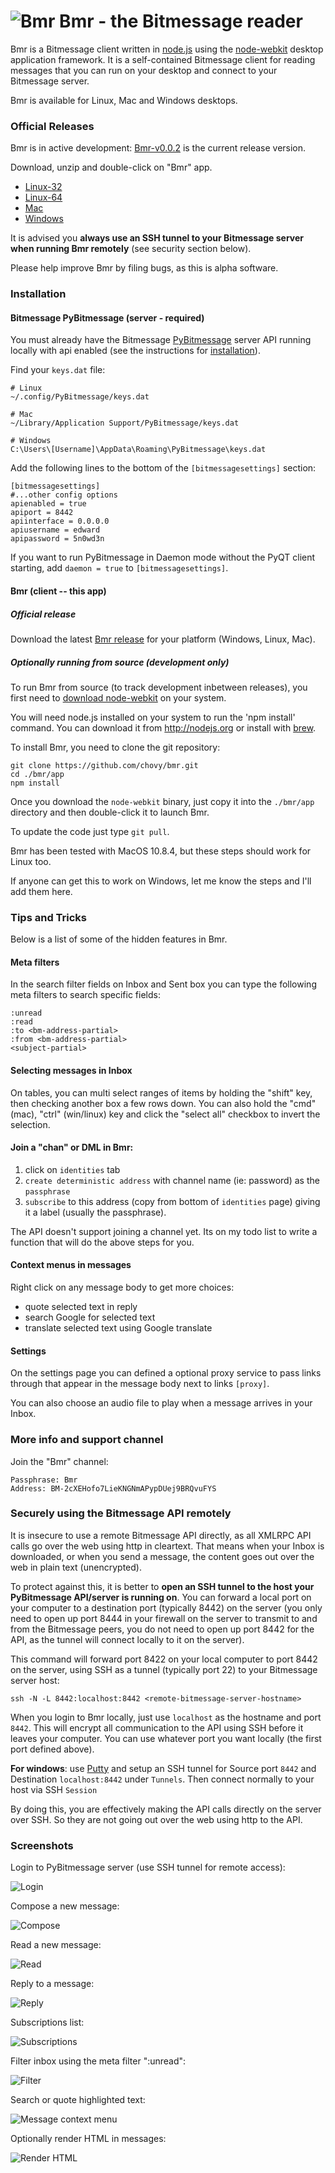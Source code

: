 ![Bmr](/app/img/logo.png) Bmr - the Bitmessage reader
===

Bmr is a Bitmessage client written in [node.js](http://nodejs.org) using the [node-webkit](https://github.com/rogerwang/node-webkit/) desktop application framework. It is a self-contained Bitmessage client for reading messages that you can run on your desktop and connect to your Bitmessage server.

Bmr is available for Linux, Mac and Windows desktops.

### Official Releases

Bmr is in active development: [Bmr-v0.0.2](https://github.com/chovy/bmr/releases/tag/0.0.2) is the current release version.

Download, unzip and double-click on "Bmr" app.

* [Linux-32](https://github.com/chovy/bmr/releases/download/0.0.2/Bmr-v0.0.2-linux32.tgz)
* [Linux-64](https://github.com/chovy/bmr/releases/download/0.0.2/Bmr-v0.0.2-linux64.tgz)
* [Mac](https://github.com/chovy/bmr/releases/download/0.0.2/Bmr-v0.0.2-mac.zip)
* [Windows](https://github.com/chovy/bmr/releases/download/0.0.2/Bmr-v0.0.2-win.zip)

It is advised you **always use an SSH tunnel to your Bitmessage server when running Bmr remotely** (see security section below).

Please help improve Bmr by filing bugs, as this is alpha software.

### Installation

#### Bitmessage PyBitmessage (server - required)

You must already have the Bitmessage [PyBitmessage](https://github.com/Bitmessage/PyBitmessage) server API running locally with api enabled (see the instructions for [installation](https://bitmessage.org/wiki/Compiling_instructions)).

Find your `keys.dat` file:

    # Linux
    ~/.config/PyBitmessage/keys.dat

    # Mac
    ~/Library/Application Support/PyBitmessage/keys.dat

    # Windows
    C:\Users\[Username]\AppData\Roaming\PyBitmessage\keys.dat

Add the following lines to the bottom of the `[bitmessagesettings]` section:

    [bitmessagesettings]
    #...other config options
    apienabled = true
    apiport = 8442
    apiinterface = 0.0.0.0
    apiusername = edward
    apipassword = 5n0wd3n

If you want to run PyBitmessage in Daemon mode without the PyQT client starting, add `daemon = true` to `[bitmessagesettings]`.

#### Bmr (client -- this app)

##### Official release

Download the latest [Bmr release](https://github.com/chovy/bmr/releases) for your platform (Windows, Linux, Mac).

##### Optionally running from source (development only)

To run Bmr from source (to track development inbetween releases), you first need to [download node-webkit](https://github.com/rogerwang/node-webkit#downloads) on your system.

You will need node.js installed on your system to run the 'npm install' command. You can download it from http://nodejs.org or install with [brew](http://brew.sh).

To install Bmr, you need to clone the git repository:

    git clone https://github.com/chovy/bmr.git
    cd ./bmr/app
    npm install

Once you download the `node-webkit` binary, just copy it into the `./bmr/app` directory and then double-click it to launch Bmr.

To update the code just type `git pull`.

Bmr has been tested with MacOS 10.8.4, but these steps should work for Linux too.

If anyone can get this to work on Windows, let me know the steps and I'll add them here.

### Tips and Tricks

Below is a list of some of the hidden features in Bmr.

#### Meta filters

In the search filter fields on Inbox and Sent box you can type the following meta filters to search specific fields:

    :unread
    :read
    :to <bm-address-partial>
    :from <bm-address-partial>
    <subject-partial>

#### Selecting messages in Inbox

On tables, you can multi select ranges of items by holding the "shift" key, then checking another box a few rows down.
You can also hold the "cmd" (mac), "ctrl" (win/linux) key and click the "select all" checkbox to invert the selection.

#### Join a "chan" or DML in Bmr:

 1. click on `identities` tab
 2. `create deterministic address` with channel name (ie: password) as the `passphrase`
 3. `subscribe` to this address (copy from bottom of `identities` page) giving it a label (usually the passphrase).

The API doesn't support joining a channel yet. Its on my todo list to write a function that will do the above steps for you.

#### Context menus in messages

Right click on any message body to get more choices:

* quote selected text in reply
* search Google for selected text
* translate selected text using Google translate

#### Settings

On the settings page you can defined a optional proxy service to pass links through that appear in the message body next to links `[proxy]`.

You can also choose an audio file to play when a message arrives in your Inbox.

### More info and support channel

Join the "Bmr" channel:

    Passphrase: Bmr
    Address: BM-2cXEHofo7LieKNGNmAPypDUej9BRQvuFYS


### Securely using the Bitmessage API remotely

It is insecure to use a remote Bitmessage API directly, as all XMLRPC API calls go over the web using http in cleartext.
That means when your Inbox is downloaded, or when you send a message, the content goes out over the web in plain text (unencrypted).

To protect against this, it is better to **open an SSH tunnel to the host your PyBitmessage API/server is running on**. You can forward a local port on your computer to a destination port (typically 8442) on the server (you only need to open up port 8444 in your firewall on the server to transmit to and from the Bitmessage peers, you do not need to open up port 8442 for the API, as the tunnel will connect locally to it on the server).

 This command will forward port 8422 on your local computer to port 8442 on the server, using SSH as a tunnel (typically port 22) to your Bitmessage server host:

    ssh -N -L 8442:localhost:8442 <remote-bitmessage-server-hostname>

When you login to Bmr locally, just use `localhost` as the hostname and port `8442`. This will encrypt all communication to the API using SSH before it leaves your computer. You can use whatever port you want locally (the first port defined above).

**For windows**: use [Putty](http://www.chiark.greenend.org.uk/~sgtatham/putty/download.html) and setup an SSH tunnel for Source port `8442` and Destination `localhost:8442` under `Tunnels`. Then connect normally to your host via SSH `Session`

By doing this, you are effectively making the API calls directly on the server over SSH. So they are not going out over the web using http to the API.

### Screenshots

Login to PyBitmessage server (use SSH tunnel for remote access):

![Login](/screenshots/login.png)

Compose a new message:

![Compose](/screenshots/compose.png)

Read a new message:

![Read](/screenshots/read-message.png)

Reply to a message:

![Reply](/screenshots/reply.png)

Subscriptions list:

![Subscriptions](/screenshots/subscriptions.png)

Filter inbox using the meta filter ":unread":

![Filter](/screenshots/filter-unread.png)

Search or quote highlighted text:

![Message context menu](/screenshots/message-contextmenu.png)

Optionally render HTML in messages:

![Render HTML](/screenshots/render-html.png)